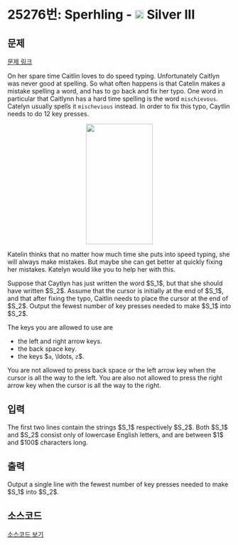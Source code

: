 # 25276번: Sperhling - <img src="https://static.solved.ac/tier_small/8.svg" style="height:20px" /> Silver III

<!-- performance -->

<!-- 문제 제출 후 깃허브에 푸시를 했을 때 제출한 코드의 성능이 입력될 공간입니다.-->

<!-- end -->

## 문제

[문제 링크](https://boj.kr/25276)


<p>On her spare time Caitlin loves to do speed typing. Unfortunately Caitlyn was never good at spelling. So what often happens is that Catelin makes a mistake spelling a word, and has to go back and fix her typo. One word in particular that Caitlynn has a hard time spelling is the word <code>mischievous</code>. Catelyn usually spells it <code>mischevious</code> instead. In order to fix this typo, Caytlin needs to do 12 key presses.</p>

<p style="text-align: center;"><img alt="" src="https://upload.acmicpc.net/fcd02930-a3b3-492a-97f3-232ea78710b8/-/preview/" style="width: 150px; height: 270px;"></p>

<p>Katelin thinks that no matter how much time she puts into speed typing, she will always make mistakes. But maybe she can get better at quickly fixing her mistakes. Katelyn would like you to help her with this.</p>

<p>Suppose that Caytlyn has just written the word $S_1$, but that she should have written $S_2$. Assume that the cursor is initially at the end of $S_1$, and that after fixing the typo, Caitlin needs to place the cursor at the end of $S_2$. Output the fewest number of key presses needed to make $S_1$ into $S_2$.</p>

<p>The keys you are allowed to use are</p>

<ul>
<li>the left and right arrow keys.</li>
<li>the back space key.</li>
<li>the keys $<code>a</code>, \ldots, <code>z</code>$.</li>
</ul>

<p>You are not allowed to press back space or the left arrow key when the cursor is all the way to the left. You are also not allowed to press the right arrow key when the cursor is all the way to the right. </p>



## 입력


<p>The first two lines contain the strings $S_1$ respectively $S_2$. Both $S_1$ and $S_2$ consist only of lowercase English letters, and are between $1$ and $100$ characters long.</p>



## 출력


<p>Output a single line with the fewest number of key presses needed to make $S_1$ into $S_2$.</p>



## 소스코드

[소스코드 보기](Sperhling.cpp)